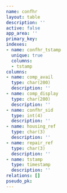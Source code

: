 ```yaml
---
name: confhr
layout: table
description: ''
active: false
app_area: ''
primary_key: 
indexes:
- name: confhr_tstamp
  unique: true
  columns:
  - tstamp
columns:
- name: comp_avail
  type: char(200)
  description: ''
- name: comp_display
  type: char(200)
  description: ''
- name: confhr_sid
  type: int(4)
  description: ''
- name: housing_ref
  type: char(3)
  description: ''
- name: repair_ref
  type: char(3)
  description: ''
- name: tstamp
  type: timestamp
  description: ''
relations: []
pseudo_pk: 
---
```


